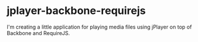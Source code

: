 jplayer-backbone-requirejs
==========================

I'm creating a little application for playing media files using jPlayer on top of Backbone and RequireJS.
